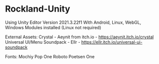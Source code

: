 # Rockland-Unity
Using Unity Editor Version 2021.3.22f1
With Android, Linux, WebGL, Windows Modules installed (Linux not required)

External Assets:
Crystal - Aeynit from itch.io - https://aeynit.itch.io/crystal
Universal UI/Menu Soundpack - Ellr - https://ellr.itch.io/universal-ui-soundpack

Fonts:
Mochiy Pop One
Roboto
Poetsen One